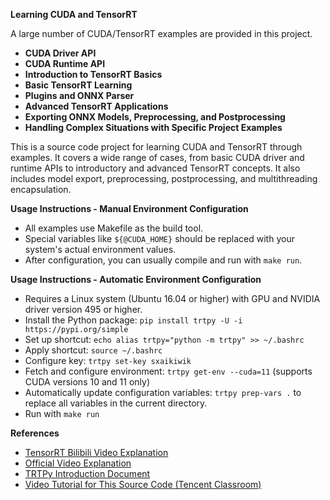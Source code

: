 **Learning CUDA and TensorRT**

A large number of CUDA/TensorRT examples are provided in this project.

- **CUDA Driver API**
- **CUDA Runtime API**
- **Introduction to TensorRT Basics**
- **Basic TensorRT Learning**
- **Plugins and ONNX Parser**
- **Advanced TensorRT Applications**
- **Exporting ONNX Models, Preprocessing, and Postprocessing**
- **Handling Complex Situations with Specific Project Examples**

This is a source code project for learning CUDA and TensorRT through examples. It covers a wide range of cases, from basic CUDA driver and runtime APIs to introductory and advanced TensorRT concepts. It also includes model export, preprocessing, postprocessing, and multithreading encapsulation.

**Usage Instructions - Manual Environment Configuration**

- All examples use Makefile as the build tool.
- Special variables like `${@CUDA_HOME}` should be replaced with your system's actual environment values.
- After configuration, you can usually compile and run with `make run`.

**Usage Instructions - Automatic Environment Configuration**

- Requires a Linux system (Ubuntu 16.04 or higher) with GPU and NVIDIA driver version 495 or higher.
- Install the Python package: `pip install trtpy -U -i https://pypi.org/simple`
- Set up shortcut: `echo alias trtpy="python -m trtpy" >> ~/.bashrc`
- Apply shortcut: `source ~/.bashrc`
- Configure key: `trtpy set-key sxaikiwik`
- Fetch and configure environment: `trtpy get-env --cuda=11` (supports CUDA versions 10 and 11 only)
- Automatically update configuration variables: `trtpy prep-vars .` to replace all variables in the current directory.
- Run with `make run`

**References**

- [TensorRT Bilibili Video Explanation](https://www.bilibili.com/video/BV1Xw411f7FW)
- [Official Video Explanation](https://www.bilibili.com/video/BV15Y4y1W73E)
- [TRTPy Introduction Document](https://zhuanlan.zhihu.com/p/462980738)
- [Video Tutorial for This Source Code (Tencent Classroom)](https://ke.qq.com/course/4993141)
